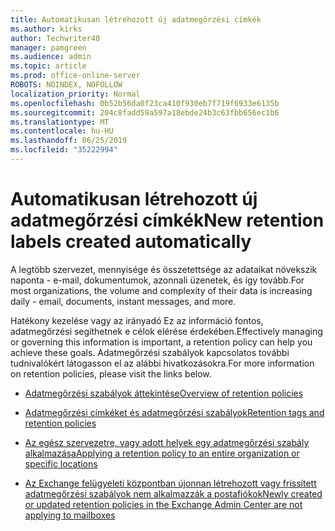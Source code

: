 ```yaml
---
title: Automatikusan létrehozott új adatmegőrzési címkék
ms.author: kirks
author: Techwriter40
manager: pamgreen
ms.audience: admin
ms.topic: article
ms.prod: office-online-server
ROBOTS: NOINDEX, NOFOLLOW
localization_priority: Normal
ms.openlocfilehash: 0b52b56da0f23ca410f930eb7f719f6933e6135b
ms.sourcegitcommit: 204c8fadd59a597a18ebde24b3c63fbb656ec1b6
ms.translationtype: MT
ms.contentlocale: hu-HU
ms.lasthandoff: 06/25/2019
ms.locfileid: "35222994"
---
```

# <a name="new-retention-labels-created-automatically"></a><span data-ttu-id="36b97-102">Automatikusan létrehozott új adatmegőrzési címkék</span><span class="sxs-lookup"><span data-stu-id="36b97-102">New retention labels created automatically</span></span>

<span data-ttu-id="36b97-103">A legtöbb szervezet, mennyisége és összetettsége az adataikat növekszik naponta - e-mail, dokumentumok, azonnali üzenetek, és így tovább.</span><span class="sxs-lookup"><span data-stu-id="36b97-103">For most organizations, the volume and complexity of their data is increasing daily - email, documents, instant messages, and more.</span></span>

<span data-ttu-id="36b97-104">Hatékony kezelése vagy az irányadó Ez az információ fontos, adatmegőrzési segíthetnek e célok elérése érdekében.</span><span class="sxs-lookup"><span data-stu-id="36b97-104">Effectively managing or governing this information is important, a retention policy can help you achieve these goals.</span></span> <span data-ttu-id="36b97-105">Adatmegőrzési szabályok kapcsolatos további tudnivalókért látogasson el az alábbi hivatkozásokra.</span><span class="sxs-lookup"><span data-stu-id="36b97-105">For more information on retention policies, please visit the links below.</span></span>

- [<span data-ttu-id="36b97-106">Adatmegőrzési szabályok áttekintése</span><span class="sxs-lookup"><span data-stu-id="36b97-106">Overview of retention policies</span></span>](https://docs.microsoft.com/office365/securitycompliance/retention-policies)

- [<span data-ttu-id="36b97-107">Adatmegőrzési címkéket és adatmegőrzési szabályok</span><span class="sxs-lookup"><span data-stu-id="36b97-107">Retention tags and retention policies</span></span>](https://docs.microsoft.com/exchange/security-and-compliance/messaging-records-management/retention-tags-and-policies)

- [<span data-ttu-id="36b97-108">Az egész szervezetre, vagy adott helyek egy adatmegőrzési szabály alkalmazása</span><span class="sxs-lookup"><span data-stu-id="36b97-108">Applying a retention policy to an entire organization or specific locations</span></span>](https://docs.microsoft.com/office365/securitycompliance/retention-policies#applying-a-retention-policy-to-an-entire-organization-or-specific-locations)

- [<span data-ttu-id="36b97-109">Az Exchange felügyeleti központban újonnan létrehozott vagy frissített adatmegőrzési szabályok nem alkalmazzák a postafiókok</span><span class="sxs-lookup"><span data-stu-id="36b97-109">Newly created or updated retention policies in the Exchange Admin Center are not applying to mailboxes</span></span>](https://docs.microsoft.com/alchemyinsights/retention-policies-in-exchange-admin-center-not-working)

